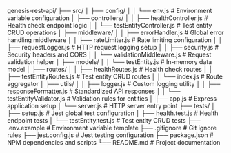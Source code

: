 genesis-rest-api/
├── src/
│   ├── config/
│   │   └── env.js                    # Environment variable configuration
│   ├── controllers/
│   │   ├── healthController.js       # Health check endpoint logic
│   │   └── testEntityController.js   # Test entity CRUD operations
│   ├── middleware/
│   │   ├── errorHandler.js           # Global error handling middleware
│   │   ├── rateLimiter.js            # Rate limiting configuration
│   │   ├── requestLogger.js          # HTTP request logging setup
│   │   ├── security.js               # Security headers and CORS
│   │   └── validationMiddleware.js   # Request validation helper
│   ├── models/
│   │   └── testEntity.js             # In-memory data model
│   ├── routes/
│   │   ├── healthRoutes.js           # Health check routes
│   │   ├── testEntityRoutes.js       # Test entity CRUD routes
│   │   └── index.js                  # Route aggregator
│   ├── utils/
│   │   ├── logger.js                 # Custom logging utility
│   │   ├── responseFormatter.js      # Standardized API responses
│   │   └── testEntityValidator.js    # Validation rules for entities
│   ├── app.js                        # Express application setup
│   └── server.js                     # HTTP server entry point
├── tests/
│   ├── setup.js                      # Jest global test configuration
│   ├── health.test.js                # Health endpoint tests
│   └── testEntity.test.js            # Test entity CRUD tests
├── .env.example                      # Environment variable template
├── .gitignore                        # Git ignore rules
├── jest.config.js                    # Jest testing configuration
├── package.json                      # NPM dependencies and scripts
└── README.md                         # Project documentation
